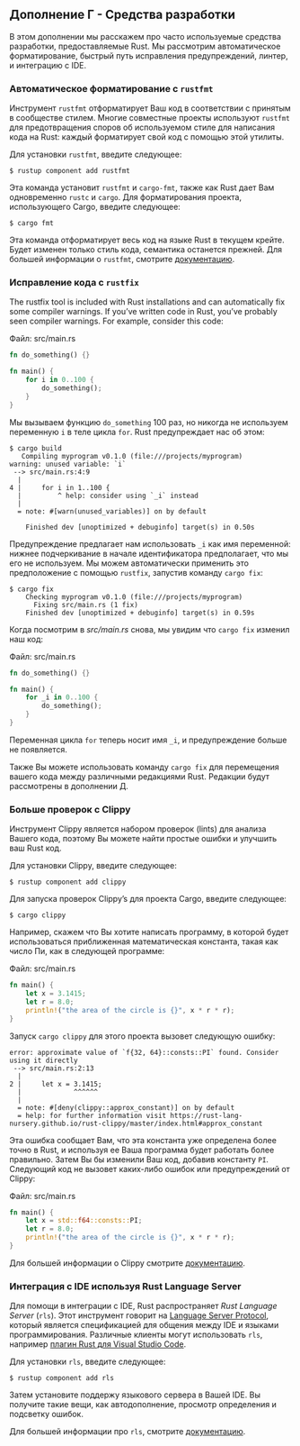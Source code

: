 ## Дополнение Г - Средства разработки

В этом дополнении мы расскажем про часто используемые средства разработки, предоставляемые Rust. Мы рассмотрим автоматическое форматирование, быстрый путь исправления предупреждений, линтер, и интеграцию с IDE.

### Автоматическое форматирование с `rustfmt`

Инструмент `rustfmt` отформатирует Ваш код в соответствии с принятым в сообществе стилем.
Многие совместные проекты используют `rustfmt` для предотвращения споров об используемом стиле для написания кода на Rust: каждый форматирует свой код с помощью этой утилиты.

Для установки `rustfmt`, введите следующее:

```text
$ rustup component add rustfmt
```

Эта команда установит `rustfmt` и `cargo-fmt`, также как Rust дает Вам одновременно `rustc` и `cargo`. Для форматирования проекта, использующего Cargo, введите следующее:

```text
$ cargo fmt
```

Эта команда отформатирует весь код на языке Rust в текущем крейте. Будет изменен только стиль кода, семантика останется прежней. Для большей информации о `rustfmt`, смотрите [документацию](https://github.com/rust-lang/rustfmt).

### Исправление кода с `rustfix`

The rustfix tool is included with Rust installations and can automatically fix
some compiler warnings. If you’ve written code in Rust, you’ve probably seen
compiler warnings. For example, consider this code:

<span class="filename">Файл: src/main.rs</span>

```rust
fn do_something() {}

fn main() {
    for i in 0..100 {
        do_something();
    }
}
```

Мы вызываем функцию `do_something` 100 раз, но никогда не используем переменную `i` в теле цикла `for`. Rust предупреждает нас об этом:

```text
$ cargo build
   Compiling myprogram v0.1.0 (file:///projects/myprogram)
warning: unused variable: `i`
 --> src/main.rs:4:9
  |
4 |     for i in 1..100 {
  |         ^ help: consider using `_i` instead
  |
  = note: #[warn(unused_variables)] on by default

    Finished dev [unoptimized + debuginfo] target(s) in 0.50s
```

Предупреждение предлагает нам использовать `_i` как имя переменной: нижнее подчеркивание в начале идентификатора предполагает, что мы его не используем. Мы можем автоматически применить это предположение с помощью `rustfix`, запустив команду `cargo fix`:

```text
$ cargo fix
    Checking myprogram v0.1.0 (file:///projects/myprogram)
      Fixing src/main.rs (1 fix)
    Finished dev [unoptimized + debuginfo] target(s) in 0.59s
```

Когда посмотрим в *src/main.rs* снова, мы увидим что `cargo fix` изменил наш код:

<span class="filename">Файл: src/main.rs</span>

```rust
fn do_something() {}

fn main() {
    for _i in 0..100 {
        do_something();
    }
}
```

Переменная цикла `for` теперь носит имя `_i`, и предупреждение больше не появляется.

Также Вы можете использовать команду `cargo fix` для перемещения вашего кода между различными редакциями Rust. Редакции будут рассмотрены в дополнении Д.

### Больше проверок с Clippy

Инструмент Clippy является набором проверок (lints) для анализа Вашего кода, поэтому Вы можете найти простые ошибки и улучшить ваш Rust код.

Для установки Clippy, введите следующее:

```text
$ rustup component add clippy
```

Для запуска проверок Clippy’s для проекта Cargo, введите следующее:

```text
$ cargo clippy
```

Например, скажем что Вы хотите написать программу, в которой будет использоваться приближенная математическая константа, такая как число Пи, как в следующей программе:

<span class="filename">Файл: src/main.rs</span>

```rust
fn main() {
    let x = 3.1415;
    let r = 8.0;
    println!("the area of the circle is {}", x * r * r);
}
```

Запуск `cargo clippy` для этого проекта вызовет следующую ошибку:

```text
error: approximate value of `f{32, 64}::consts::PI` found. Consider using it directly
 --> src/main.rs:2:13
  |
2 |     let x = 3.1415;
  |             ^^^^^^
  |
  = note: #[deny(clippy::approx_constant)] on by default
  = help: for further information visit https://rust-lang-nursery.github.io/rust-clippy/master/index.html#approx_constant
```

Эта ошибка сообщает Вам, что эта константа уже определена более точно в Rust, и используя ее Ваша программа будет работать более правильно. Затем Вы бы изменили Ваш код, добавив константу `PI`. Следующий код не вызовет каких-либо ошибок или предупреждений от Clippy:

<span class="filename">Файл: src/main.rs</span>

```rust
fn main() {
    let x = std::f64::consts::PI;
    let r = 8.0;
    println!("the area of the circle is {}", x * r * r);
}
```

Для большей информации о Clippy смотрите [документацию](https://github.com/rust-lang/rust-clippy).

### Интеграция с IDE используя Rust Language Server

Для помощи в интеграции с IDE, Rust распространяет *Rust Language Server* (`rls`). Этот инструмент говорит на [Language Server Protocol](http://langserver.org/), который является спецификацией для общения между IDE и языками программирования. Различные клиенты могут использовать `rls`, например [плагин Rust для Visual Studio Code](https://marketplace.visualstudio.com/items?itemName=rust-lang.rust).

Для установки `rls`, введите следующее:

```text
$ rustup component add rls
```

Затем установите поддержу языкового сервера в Вашей IDE. Вы получите такие вещи, как автодополнение, просмотр определения и подсветку ошибок.

Для большей информации про `rls`, смотрите [документацию](https://github.com/rust-lang/rls).
